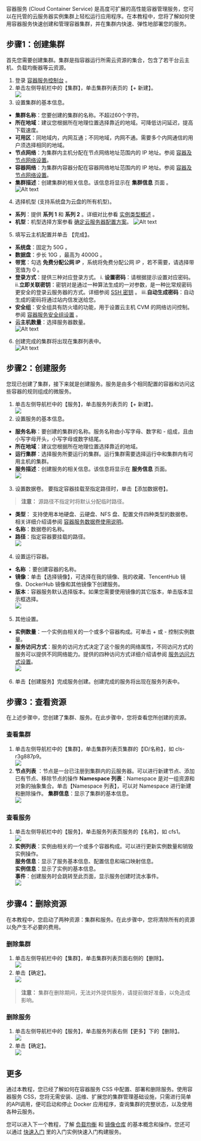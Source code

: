 容器服务 (Cloud Container Service) 是高度可扩展的高性能容器管理服务，您可以在托管的云服务器实例集群上轻松运行应用程序。在本教程中，您将了解如何使用容器服务快速创建和管理容器集群，并在集群内快速、弹性地部署您的服务。

## 步骤1：创建集群
首先您需要创建集群。集群是指容器运行所需云资源的集合，包含了若干台云主机、负载均衡器等云资源。  
1. 登录 [容器服务控制台](http://console.tcecqpoc.fsphere.cn/ccs) 。
2. 单击左侧导航栏中的【集群】，单击集群列表页的【+ 新建】。  
![](http://imgcache.tcecqpoc.fsphere.cn/image/mc.qcloudimg.com/static/img/3e20524b9aaa91e937bcfd02270d69c7/image.png)  
3. 设置集群的基本信息。  
 - **集群名称**：您要创建的集群的名称。不超过60个字符。
 - **所在地域**：建议您根据所在地理位置选择靠近的地域。可降低访问延迟，提高下载速度。
 - **可用区**：同地域内，内网互通；不同地域，内网不通。需要多个内网通信的用户须选择相同的地域。
 - **节点网络**：为集群内主机分配在节点网络地址范围内的 IP 地址。参阅 [容器及节点网络设置](/doc/product/457/9083)。
 - **容器网络**：为集群内容器分配在容器网络地址范围内的 IP 地址。参阅 [容器及节点网络设置](/doc/product/457/9083)。
 - **集群描述**：创建集群的相关信息。该信息将显示在 **集群信息** 页面  。
![Alt text](http://imgcache.tcecqpoc.fsphere.cn/image/mc.qcloudimg.com/static/img/d52ff827c724c74c38a595d646cb0ca6/image.png)  
4. 选择机型 (支持系统盘为云盘的所有机型)。
 - **系列**：提供 **系列 1** 和 **系列 2** 。详细对比参看 [实例类型概述](/doc/product/213/7153#.E5.8F.AF.E7.94.A8.E5.AE.9E.E4.BE.8B.E7.B1.BB.E5.9E.8B2) 。
 - **机型**：机型选择方案参看 [确定云服务器配置方案](/doc/product/213/2764#.E7.A1.AE.E5.AE.9A.E4.BA.91.E6.9C.8D.E5.8A.A1.E5.99.A8.E9.85.8D.E7.BD.AE.E6.96.B9.E6.A1.88)。
![Alt text](http://imgcache.tcecqpoc.fsphere.cn/image/mc.qcloudimg.com/static/img/e13c49f3333a1c482bbc158ffaff9653/image.png)   
5. 填写云主机配置并单击 【完成】。
 - **系统盘**：固定为 50G 。
 - **数据盘**：步长 10G ，最高为 4000G 。
 - **带宽**：勾选 **免费分配公网 IP** ，系统将免费分配公网 IP ，若不需要，请选择带宽值为 0 。
 - **登录方式**：提供三种对应登录方式。
  i. **设置密码**：请根据提示设置对应密码。
	ii.**立即关联密钥**：密钥对是通过一种算法生成的一对参数，是一种比常规密码更安全的登录云服务器的方式。详细参阅    [SSH 密钥](/doc/product/213/503) 。
	iii.**自动生成密码**：自动生成的密码将通过站内信发送给您。
 - **安全组**：安全组具有防火墙的功能，用于设置云主机 CVM 的网络访问控制。参阅  [容器服务安全组设置](/doc/product/457/9084) 。
 - **云主机数量**：选择服务器数量。  
![Alt text](http://imgcache.tcecqpoc.fsphere.cn/image/mc.qcloudimg.com/static/img/eff41bd979d9572c773dd2dca6230261/image.png)  
6. 创建完成的集群将出现在集群列表中。  
![Alt text](http://imgcache.tcecqpoc.fsphere.cn/image/mc.qcloudimg.com/static/img/e8224896e742266489f3e4f56c27b95e/image.png)  

## 步骤2：创建服务
您现已创建了集群，接下来就是创建服务。服务是由多个相同配置的容器和访问这些容器的规则组成的微服务。
1. 单击左侧导航栏中的【服务】，单击服务列表页的【+ 新建】。  
![](http://imgcache.tcecqpoc.fsphere.cn/image/mc.qcloudimg.com/static/img/11f7f75d7b051a815da8bfe1e744a8e8/image.png)  
2.  设置服务的基本信息。
 - **服务名称**：要创建的集群的名称。服务名称由小写字母、数字和 - 组成，且由小写字母开头，小写字母或数字结尾。
 - **所在地域**：建议您根据所在地理位置选择靠近的地域。
 - **运行集群**：选择服务所要运行的集群。运行集群需要选择运行中和集群内有可用主机的集群。
 - **服务描述**：创建服务的相关信息。该信息将显示在 **服务信息** 页面。  
![](http://imgcache.tcecqpoc.fsphere.cn/image/mc.qcloudimg.com/static/img/9254649a08d86761bcb8287fe5a45141/image.png)  
3. 设置数据卷。
要指定容器挂载至指定路径时，单击【添加数据卷】。  
>**注意：**
>源路径不指定时将默认分配临时路径。

 - **类型**： 支持使用本地硬盘、云硬盘、NFS 盘、配置文件四种类型的数据卷。相关详细介绍请参阅 [容器服务数据卷使用说明](/document/product/457/9112#.E5.AE.B9.E5.99.A8.E6.9C.8D.E5.8A.A1.E6.95.B0.E6.8D.AE.E5.8D.B7.E4.BD.BF.E7.94.A8.E8.AF.B4.E6.98.8E)。
 - **名称**：数据卷的名称。
 - **路径**：指定容器要挂载的路径。  
 ![](http://imgcache.tcecqpoc.fsphere.cn/image/mc.qcloudimg.com/static/img/2f3c75de6cb710e4163ff8c468a7e287/image.png)  
4. 设置运行容器。
 - **名称** ：要创建容器的名称。
 - **镜像**：单击【选择镜像】，可选择在我的镜像、我的收藏、TencentHub 镜像、DockerHub 镜像和其他镜像下创建服务。
 - **版本**：容器服务默认选择版本。如果您需要使用镜像的其它版本，单击版本显示框选择。  
 ![](http://imgcache.tcecqpoc.fsphere.cn/image/mc.qcloudimg.com/static/img/647899fd3bb0fccd34bdbbc2e32fbad0/image.png)  
5. 其他设置。
 -  **实例数量**：一个实例由相关的一个或多个容器构成。可单击 + 或 - 控制实例数量。
 -  **服务访问方式**：服务的访问方式决定了这个服务的网络属性，不同访问方式的服务可以提供不同网络能力。提供的四种访问方式详细介绍请参阅 [服务访问方式设置](/document/product/457/9098)。  
 ![](http://imgcache.tcecqpoc.fsphere.cn/image/mc.qcloudimg.com/static/img/709ab652384bb5905718dc0ff01903f4/image.png)  
6. 单击【创建服务】完成服务创建。创建完成的服务将出现在服务列表中。

## 步骤3：查看资源
在上述步骤中，您创建了集群、服务。在此步骤中，您将查看您所创建的资源。
### 查看集群
1. 单击左侧导航栏中的【集群】，单击集群列表页集群的【ID/名称】，如 cls-r3g887p9。  
![](http://imgcache.tcecqpoc.fsphere.cn/image/mc.qcloudimg.com/static/img/394db8837335eaf3244844cd2881d231/image.png)  
2. **节点列表** ：节点是一台已注册到集群内的云服务器。可以进行新建节点、添加已有节点、移除节点的操作
**Namespace 列表**：Namespace 是对一组资源和对象的抽象集合。单击【Namespace 列表】，可以对 Namespace 进行新建和删除操作。
**集群信息**：显示了集群的基本信息。  
![](http://imgcache.tcecqpoc.fsphere.cn/image/mc.qcloudimg.com/static/img/1264b4318a6a30a9780a0a71ecc7008c/image.png)  

### 查看服务
1. 单击左侧导航栏中的【服务】，单击服务列表页服务的【名称】，如 cfs1。  
![](http://imgcache.tcecqpoc.fsphere.cn/image/mc.qcloudimg.com/static/img/9dcddd72ac2a2c955be166d23ed9dd12/image.png)  
2. **实例列表**：实例由相关的一个或多个容器构成。可以进行更新实例数量和销毁实例操作。  
**服务信息**：显示了服务基本信息、配置信息和端口映射信息。  
**实例信息**：显示了实例的基本信息。  
**事件**：创建服务时会跳转至此页面，显示服务创建时流水事件。  
![](http://imgcache.tcecqpoc.fsphere.cn/image/mc.qcloudimg.com/static/img/6e0f4e936465ac1895642a122e14737a/image.png)  

## 步骤4：删除资源
在本教程中，您启动了两种资源：集群和服务。在此步骤中，您将清除所有的资源以免产生不必要的费用。
### 删除集群
1. 单击左侧导航栏中的【集群】，单击集群列表页面右侧的【删除】。  
![](http://imgcache.tcecqpoc.fsphere.cn/image/mc.qcloudimg.com/static/img/fc2cf76d876c28f8ee103e34226b300d/image.png)  
2. 单击【确定】。  
![](http://imgcache.tcecqpoc.fsphere.cn/image/mc.qcloudimg.com/static/img/6bbe325ce866351392d0ffd6a2b3a0d7/image.png)  
>**注意：**
>集群在删除期间，无法对外提供服务，请提前做好准备，以免造成影响。

### 删除服务
1. 单击左侧导航栏中的【服务】，单击服务列表右侧【更多】下的【删除】。  
![](http://imgcache.tcecqpoc.fsphere.cn/image/mc.qcloudimg.com/static/img/927afdd93623127bd5ee9b8c5bacf858/image.png)  
2. 单击【确定】。  
![](http://imgcache.tcecqpoc.fsphere.cn/image/mc.qcloudimg.com/static/img/07c697f52454ea7ed439653702a32750/image.png)  

## 更多
通过本教程，您已经了解如何在容器服务 CSS 中配置、部署和删除服务。使用容器服务 CSS，您将无需安装、运维、扩展您的集群管理基础设施，只需进行简单的API调用，便可启动和停止 Docker 应用程序，查询集群的完整状态，以及使用各种云服务。

您可以进入下一个教程，了解 [负载均衡](/doc/product/457/9110) 和 [镜像仓库](/doc/product/457/9118) 的基本概念和操作。您还可以通过 [快速入门](/doc/product/457/7851) 里的入门实例快速入门构建服务。
